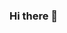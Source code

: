 ### Hi there 👋

<!--
**yankr3/yankr3** is a ✨ _special_ ✨ repository because its `README.md` (this file) appears on your GitHub profile.

I have already studied:| I'm actively studying now:
-----------------------|:-------------------------: 
             VBA       |       Working in Linux 
    Python (Junior)    |             - 
Python Django Framework|             -
